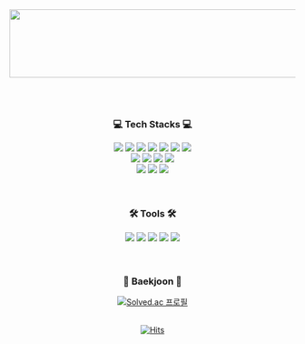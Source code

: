 <!--
**flsrinn/flsrinn** is a ✨ _special_ ✨ repository because its `README.md` (this file) appears on your GitHub profile.

Here are some ideas to get you started:

- 🔭 I’m currently working on ...
- 🌱 I’m currently learning ...
- 👯 I’m looking to collaborate on ...
- 🤔 I’m looking for help with ...
- 💬 Ask me about ...
- 📫 How to reach me: ...
- 😄 Pronouns: ...
- ⚡ Fun fact: ...
-->
<div align="center">

<a href="https://github.com/devxb/gitanimals">
  <img src="https://render.gitanimals.org/lines/flsrinn?pet-id=" width="1000" height="120"/>
</a>

<br> <br>
### 💻 Tech Stacks 💻
<img src="https://img.shields.io/badge/java-007396?style=flat-square&logo=java&logoColor=white"/> <img src="https://img.shields.io/badge/C-A8B9CC?style=flat-square&logo=C&logoColor=white"/>
<img src="https://img.shields.io/badge/C++-00599C?style=flat-square&logo=C%2B%2B&logoColor=white"/>
<img src="https://img.shields.io/badge/Python-3776AB?style=flat-square&logo=Python&logoColor=white"/>
<img src="https://img.shields.io/badge/Kotlin-7F52FF?style=flat-square&logo=kotlin&logoColor=white">
<img src="https://img.shields.io/badge/Flutter-02569B?style=flat-square&logo=flutter&logoColor=white"/>
<img src="https://img.shields.io/badge/mysql-4479A1?style=flat-square&logo=mysql&logoColor=white"><br> 
<img src="https://img.shields.io/badge/HTML5-E34F26?style=flat-square&logo=html5&logoColor=white"/>
<img src="https://img.shields.io/badge/CSS3-1572B6?style=flat-square&logo=css3&logoColor=white"/>
<img src="https://img.shields.io/badge/JavaScript-F7DF1E?style=flat-square&logo=javascript&logoColor=black"/>
<img src="https://img.shields.io/badge/Electron-47848F?style=style=flat-square&logo=Electron&logoColor=white">
<br>
<img src="https://img.shields.io/badge/Express-000000?style=flat-square&logo=Express&logoColor=white"/>
<img src="https://img.shields.io/badge/React-61DAFB?style=flat-square&logo=React&logoColor=black"/>
<img src="https://img.shields.io/badge/RaspberryPi-A22846?style=style=flat-square&logo=RaspberryPi&logoColor=white"> 
<br><br><br>

### 🛠️ Tools 🛠️
<img src="https://img.shields.io/badge/Visual Studio Code-007ACC?style=flat-square&logo=Visual Studio Code&logoColor=white"/>
<img src="https://img.shields.io/badge/IntelliJ IDEA-000000?style=flat-square&logo=IntelliJ IDEA&logoColor=white"/>
<img src="https://img.shields.io/badge/PyCharm-000000?style=flat-square&logo=PyCharm&logoColor=white"/>
<img src="https://img.shields.io/badge/Android Studio-3DDC84?style=flat-square&logo=Android Studio&logoColor=white"/>
<img src="https://img.shields.io/badge/Xcode-147EFB?style=flat-square&logo=Xcode&logoColor=white"/>
<br><br><br>

### 💛 Baekjoon 💛
[![Solved.ac 프로필](http://mazassumnida.wtf/api/v2/generate_badge?boj=rinnn03)](https://solved.ac/rinnn03) <br><br>


[![Hits](https://hits.seeyoufarm.com/api/count/incr/badge.svg?url=http%3A%2F%2Fgithub.com%2Fflsrinn&count_bg=%23FFDE00&title_bg=%23FFCC17&icon=rabbitmq.svg&icon_color=%23FFFFFF&title=hits&edge_flat=false)](https://hits.seeyoufarm.com)
</div>
